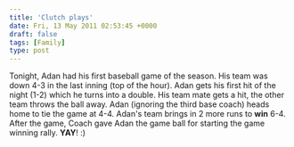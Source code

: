 ```yaml
---
title: 'Clutch plays'
date: Fri, 13 May 2011 02:53:45 +0000
draft: false
tags: [Family]
type: post
---
```


Tonight, Adan had his first baseball game of the season. His team was down 4-3 in the last inning (top of the hour). Adan gets his first hit of the night (1-2) which he turns into a double. His team mate gets a hit, the other team throws the ball away. Adan (ignoring the third base coach) heads home to tie the game at 4-4. Adan's team brings in 2 more runs to **win** 6-4. After the game, Coach gave Adan the game ball for starting the game winning rally. **YAY**! :)